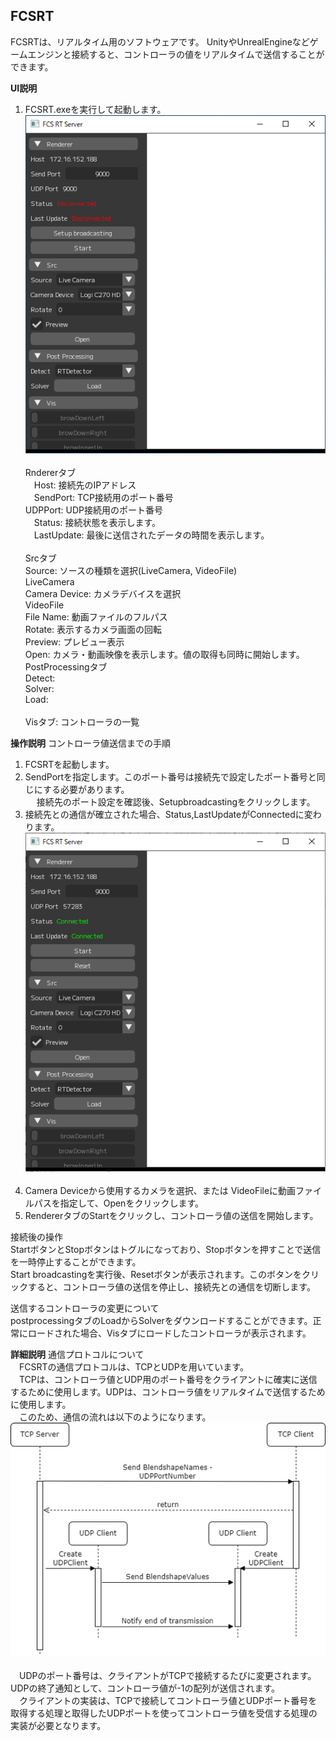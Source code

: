## FCSRT
FCSRTは、リアルタイム用のソフトウェアです。
UnityやUnrealEngineなどゲームエンジンと接続すると、コントローラの値をリアルタイムで送信することができます。<br>

**UI説明**   
1. FCSRT.exeを実行して起動します。 
![](images/fcsrt_01.png)<br><br>
Rndererタブ<br>
　Host: 接続先のIPアドレス<br>
　SendPort: TCP接続用のポート番号<br>
  UDPPort: UDP接続用のポート番号<br>
　Status: 接続状態を表示します。<br>
　LastUpdate: 最後に送信されたデータの時間を表示します。<br><br>
Srcタブ<br>
  Source: ソースの種類を選択(LiveCamera, VideoFile)<br>
  LiveCamera<br>
    Camera Device: カメラデバイスを選択<br>
  VideoFile<br>
    File Name: 動画ファイルのフルパス<br>
  Rotate: 表示するカメラ画面の回転<br>
  Preview: プレビュー表示<br>
  Open: カメラ・動画映像を表示します。値の取得も同時に開始します。<br>
PostProcessingタブ<br>
  Detect: <br>
  Solver: <br>
  Load: <br><br>
Visタブ: コントローラの一覧<br>

**操作説明** 
コントローラ値送信までの手順<br>
1. FCSRTを起動します。<br>
2. SendPortを指定します。このポート番号は接続先で設定したポート番号と同じにする必要があります。<br>
　 接続先のポート設定を確認後、Setupbroadcastingをクリックします。<br>
3. 接続先との通信が確立された場合、Status,LastUpdateがConnectedに変わります。<br>
![](images/fcsrt_02.png)<br><br>
4. Camera Deviceから使用するカメラを選択、または VideoFileに動画ファイルパスを指定して、Openをクリックします。<br>
5. RendererタブのStartをクリックし、コントローラ値の送信を開始します。<br>

接続後の操作<br>
StartボタンとStopボタンはトグルになっており、Stopボタンを押すことで送信を一時停止することができます。<br>
Start broadcastingを実行後、Resetボタンが表示されます。このボタンをクリックすると、コントローラ値の送信を停止し、接続先との通信を切断します。<br>

送信するコントローラの変更について<br>
postprocessingタブのLoadからSolverをダウンロードすることができます。正常にロードされた場合、Visタブにロードしたコントローラが表示されます。<br>

**詳細説明**
通信プロトコルについて<br>
　FCSRTの通信プロトコルは、TCPとUDPを用いています。<br>
　TCPは、コントローラ値とUDP用のポート番号をクライアントに確実に送信するために使用します。UDPは、コントローラ値をリアルタイムで送信するために使用します。<br>
　このため、通信の流れは以下のようになります。<br>
![](images/FCSRTPython_protocol.png)<br><br>
　UDPのポート番号は、クライアントがTCPで接続するたびに変更されます。<br>
  UDPの終了通知として、コントローラ値が-1の配列が送信されます。<br>
　クライアントの実装は、TCPで接続してコントローラ値とUDPポート番号を取得する処理と取得したUDPポートを使ってコントローラ値を受信する処理の実装が必要となります。<br>
  
